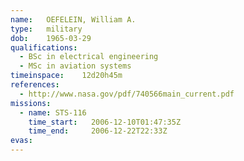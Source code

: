 ```yaml
---
name:	OEFELEIN, William A.
type:	military
dob:	1965-03-29
qualifications:
  - BSc in electrical engineering
  - MSc in aviation systems
timeinspace:	12d20h45m
references:
  - http://www.nasa.gov/pdf/740566main_current.pdf
missions:
  - name: STS-116
    time_start:   2006-12-10T01:47:35Z
    time_end:     2006-12-22T22:33Z
evas:
---
```

